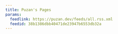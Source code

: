 ```yaml
---
title: Puzan's Pages
params:
  feedlink: https://puzan.dev/feeds/all.rss.xml
  feedid: 38b1386dbb40471de23947b6553db32a
---
```

